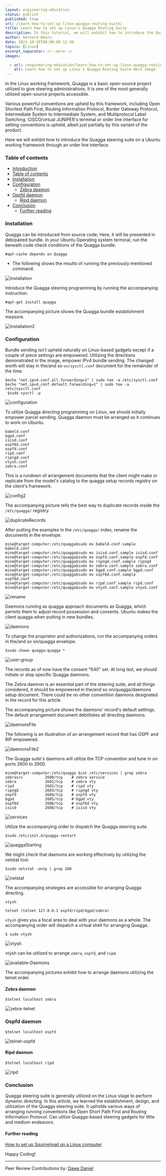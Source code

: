 ```yaml
---
layout: engineering-education
status: publish
published: true
url: /learn-how-to-set-up-linux-quagga-routing-suite/
title: Learn how to set up Linux's Quagga Routing Suite
description: In this tutorial, we will exhibit how to introduce the Quagga steering suite on Ubuntu working framework through an order line interface.
author: bernard-mburu
date: 2021-10-26T00:00:00-12:30
topics: [Linux]
excerpt_separator: <!--more-->
images:

  - url: /engineering-education/learn-how-to-set-up-linux-quagga-routing-suite/hero.png
    alt: Learn how to set up Linux's Quagga Routing Suite Hero Image
---
```

In the Linux working framework, Quagga is a basic open-source project utilized to give steering administrations. It is one of the most generally utilized open-source projects accessible. 
<!--more-->
Various powerful conventions are upheld by this framework, including Open Shortest Path First, Routing Information Protocol, Border Gateway Protocol, Intermediate System to Intermediate System, and Multiprotocol Label Switching. CISCO/virtual JUNIPER's terminal or order line interface for setting conventions is upheld, albeit just partially by this variant of the product.

Here we will exhibit how to introduce the Quagga steering suite on a Ubuntu working framework through an order line interface.

### Table of contents
- [Introduction](#introduction)
- [Table of contents](#table-of-contents)
- [Installation](#installation)
- [Configuration](#configuration)
  - [Zebra daemon](#zebra-daemon)
- [Ospfd daemon](#ospfd-daemon)
  - [Ripd daemon](#ripd-daemon)
- [Conclusion](#conclusion)
  - [Further reading](#further-reading)

### Installation
Quagga can be introduced from source code; Here, it will be presented in deb/paired bundle.
In your Ubuntu Operating system terminal, run the beneath code check conditions of the Quagga bundle.

```
#apt-cache depends on Quagga
```

- The following shows the results of running the previously mentioned command.

![installation](installation.png "installation")

Introduce the Quagga steering programming by running the accompanying instruction.

```
#apt-get install quagga
```

The accompanying picture shows the Quagga bundle establishment measure.

![installation2](installation2.png)

### Configuration
Bundle sending isn't upheld naturally on Linux-based gadgets except if a couple of piece settings are empowered. Utilizing the directions demonstrated in the image, empower IPv4 bundle sending. The changed worth will stay in the/and so `on/sysctl.conf` document for the remainder of the time.

```
$echo "net.ipv4.conf.all.forwarding=1" | sudo tee -a /etc/sysctl.conf
$echo "net.ipv4.conf.default.forwarding=1" | sudo tee -a /etc/sysctl.conf
 $sudo sysctl -p
```

![configuration](configuration.png)

To utilize Quagga directing programming on Linux, we should initially empower parcel sending. Quagga daemon must be arranged as it continues to work on Ubuntu.

```
babeld.conf
bgpd.conf
isisd.conf
ospf6d.conf
ospfd.conf
ripd.conf
ripngd.conf
vtysh.conf
zebra.conf
```

This is a rundown of arrangement documents that the client might make or replicate from the model's catalog to the quagga setup records registry on the client's framework.

![config2](config2.png)

The accompanying picture tells the best way to duplicate records inside the `/etc/quagga/` registry.

![duplicateRecords](duplicateRecords.png)

After putting the examples in the `/etc/quagga/` index, rename the documents in the envelope.

```
mine@target-computer:/etc/quagga$sudo mv babeld.conf.sample babeld.conf
mine@target-computer:/etc/quagga$sudo mv isisd.conf.sample isisd.conf
mine@target-computer:/etc/quagga$sudo mv ospfd.conf.sample ospfd.conf
mine@target-computer:/etc/quagga$sudo mv ripngd.conf.sample ripngd
mine@target-computer:/etc/quagga$sudo mv zebra.conf.sample zebra.conf
mine@target-computer:/etc/quagga$sudo mv bgpd.conf.sample bgpd.conf
mine@target-computer:/etc/quagga$sudo mv ospf6d.conf.sample ospf6d.conf
mine@target-computer:/etc/quagga$sudo mv ripd.conf.sample ripd.conf
mine@target-computer:/etc/quagga$sudo mv vtysh.conf.sample vtysh.conf
```

![rename](rename.png)

Daemons running as quagga approach documents as Quagga, which permits them to adjust record possession and consents. Ubuntu makes the client quagga when putting in new bundles.

![daemons](daemons.png)

To change the proprietor and authorizations, run the accompanying orders in the/and so on/quagga envelope.

```
$sudo chown quagga:quagga *
```

![user-group](user-group.png)

The records as of now have the consent "640" set. At long last, we should initiate or stop specific Quagga daemons. 

The Zebra daemon is an essential part of the steering suite, and all things considered, it should be empowered in the/and so on/quagga/daemons setup document. There could be no other convention daemons designated in the record for this article.

The accompanying picture shows the daemons' record's default settings. The default arrangement document debilitates all directing daemons.

![daemonsFile](daemonsFile.png)

The following is an illustration of an arrangement record that has OSPF and RIP empowered.

![daemonsFile2](dF2.png)

The Quagga suite's daemons will utilize the TCP convention and tune in on ports 2600 to 2800.

```
mine@target-computer:/etc/quagga $cat /etc/services | grep zebra
zebrasrv          2600/tcp    # zebra service
zebra             2601/tcp    # zebra vty
ripd              2602/tcp    # ripd vty
ripngd            2603/tcp    # ripngd vty
ospfd             2604/tcp    # ospfd vty
bgpd              2605/tcp    # bgpd vty
ospf6d            2606/tcp    # ospf6d vty
isisd             2608/tcp    # isisd vty
```

![services](services.png)

Utilize the accompanying order to dispatch the Quagga steering suite.

```
$sudo /etc/init.d/quagga restart
```

![quaggaStarting](quaggaStarting.png)

We might check that daemons are working effectively by utilizing the netstat tool.

```
$sudo netstat -antp | grep 260
```

![netstat](netstat.png)

The accompanying strategies are accessible for arranging Quagga directing.

```
vtysh

telnet (telnet 127.0.0.1 ospfd/ripd/bgpd/zebra)
```

`vtysh` gives you a focal area to deal with your daemons as a whole. The accompanying order will dispatch a virtual shell for arranging Quagga.

```
$ sudo vtysh
```

![vtysh](vtysh.png)

vtysh can be utilized to arrange `zebra`, `ospfd`, and `ripd`.

![available-Daemons](available-daemons-in-vtysh.png)

The accompanying pictures exhibit how to arrange daemons utilizing the telnet order.

#### Zebra daemon

```
$telnet localhost zebra
```

![zebra-telnet](zebra-telnet.png)

### Ospfd daemon

```
$telnet localhost ospfd
```

![telnet-ospfd](telnet-ospfd.png)

#### Ripd daemon

```
$telnet localhost ripd
```

![ripd](ripd.png)

### Conclusion
Quagga steering suite is generally utilized on the Linux stage to perform dynamic directing. In this article, we learned the establishment, design, and utilization of the Quagga steering suite. It upholds various ways of arranging running conventions like Open Short Path First and Routing Information Protocol. Can utilize Quagga-based steering gadgets for little and medium endeavors.

#### Further reading
[How to set up Squirrelmail on a Linux computer](https://squirrelmail.org/docs/admin/admin-3.html)

Happy Coding!

---
Peer Review Contributions by: [Dawe Daniel](/engineering-education/authors/dawe-daniel/)